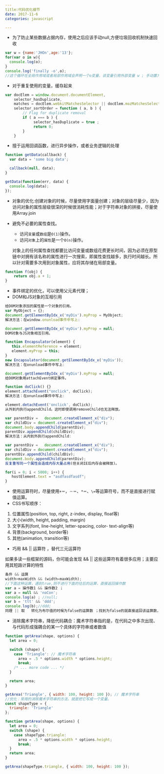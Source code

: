 ```yaml
---
title:代码优化细节
date: 2017-11-6
categories: javascript

---
```


* 为了防止某些数据占据内存，使用之后应该手动null,方便垃圾回收机制快速回收

```javascript
var w = {name:'JHOn',age:'13'};
for(var o in w){
  console.log(o);
}
console.log('finally -o',o);
//这个循环在全局作用域或者局部作用域会声明一个o变量，该变量引用外部变量 w ; 手动置为null,防止内存泄漏，以便垃圾回收；
```

* 对于重复使用的变量，缓存起来

```javascript
var docElem = window.document.documentElement,
    selector_hasDuplicate,
    matches = docElem.webkitMatchesSelector || docElem.mozMatchesSelector || docElem.oMatchesSelector ||docElem.msMatchesSelector,
    selector_sortOrder = function ( a, b ) {
        // Flag for duplicate removal
        if ( a === b ) {
             selector_hasDuplicate = true ;
             return 0;
        }
    }

```

* 擅于运用回调函数，进行异步操作，或者业务逻辑的处理

```javascript
function getData(callback) {
  var data = 'some big data';

  callback(null, data);
}

getData(function(err, data) {
  console.log(data);
});

```

* 对象的优化:创建对象的时候，尽量使用字面量创建；对象的层级尽量少，因为访问对象的属性层级很深的时候很消耗性能；对于字符串对象的拼接，尽量使用Array.join

* 避免不必要的属性查找。

  - 访问`变量`或`数组`是`O(1)`操作。
  - 访问`对象`上的`属性`是一个`O(n)`操作。

  对象上的任何属性查找都要比访问变量或数组花费更长时间，因为必须在原型链中对拥有该名称的属性进行一次搜索，即属性查找越多，执行时间越长。所以针对需要多次用到对象属性，应将其存储在局部变量。

```javascript
function f(obj) { 
    return obj.a + 1; 
}
```

* 事件绑定的优化，可以使用父元素代理；
* DOM和JS对象的互相引用

```javascript
给DOM对象添加的属性是一个对象的引用。
var MyObject = {};
document.getElementByIdx_x('myDiv').myProp = MyObject;
解决方法：在window.onunload事件中写上:

document.getElementByIdx_x('myDiv').myProp = null;
DOM对象与JS对象相互引用。

function Encapsulator(element) {
   this.elementReference = element;
   element.myProp = this;
}
new Encapsulator(document.getElementByIdx_x('myDiv'));
解决方法：在onunload事件中写上:

document.getElementByIdx_x('myDiv').myProp = null;
给DOM对象用attachEvent绑定事件。

function doClick() {}
element.attachEvent("onclick", doClick);
解决方法：在onunload事件中写上:

element.detachEvent('onclick', doClick);
从外到内执行appendChild。这时即使调用removeChild也无法释放。

var parentDiv =   document.createElement_x("div");
var childDiv = document.createElement_x("div");
document.body.appendChild(parentDiv);
parentDiv.appendChild(childDiv);
解决方法：从内到外执行appendChild:

var parentDiv =   document.createElement_x("div");
var childDiv = document.createElement_x("div");
parentDiv.appendChild(childDiv);
document.body.appendChild(parentDiv);
反复重写同一个属性会造成内存大量占用(但关闭IE后内存会被释放)。

for(i = 0; i < 5000; i++) {
   hostElement.text = "asdfasdfasdf";
}
```

- 使用运算符时，尽量使用`+＝`，`－＝`、`*＝`、`\=`等运算符号，而不是直接进行赋值运算。
- CSS书写顺序：

1. 位置属性(position, top, right, z-index, display, float等)
2. 大小(width, height, padding, margin)
3. 文字系列(font, line-height, letter-spacing, color- text-align等)
4. 背景(background, border等)
5. 其他(animation, transition等)

* 巧用 &&   ||   运算符 ，替代三元运算符

如果多读一些框架的源码，你可能会发现 &&  ||   这些运算符有着很多应用；主要应用其短路计算的特性

```javascript
条件 && 运算
width>maxWidth && (width=maxWidth);
//下面这种运算，遇到true,则不进行下面的往后的运算，直接返回操作数
var a = 操作数1 && 操作数2 ；
var a = null && 'noCon';
console.log(a) ; //null;
var b = 'ttt' && 'ddd';
console.log(b);//ddd;
同理 || 取   转化为布尔值的时候为false的运算数 ；找到为false的就直接返回该运算数，如果都为true,则返回最后一个运算数
```

* 消除魔术字符串，降低代码耦合：魔术字符串指的是，在代码之中多次出现、与代码形成强耦合的某一个具体的字符串或者数值

```javascript
function getArea(shape, options) {
  let area = 0;

  switch (shape) {
    case 'Triangle': // 魔术字符串
      area = .5 * options.width * options.height;
      break;
    /* ... more code ... */
  }

  return area;
}

getArea('Triangle', { width: 100, height: 100 }); // 魔术字符串
//优化：常用的消除魔术字符串的方法，就是把它写成一个变量。
const shapeType = {
  triangle: 'Triangle'
};

function getArea(shape, options) {
  let area = 0;
  switch (shape) {
    case shapeType.triangle:
      area = .5 * options.width * options.height;
      break;
  }
  return area;
}

getArea(shapeType.triangle, { width: 100, height: 100 });
```


